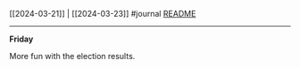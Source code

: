 [[2024-03-21]] | [[2024-03-23]]
#journal [README](../../README.md)

---
**Friday**

More fun with the election results.

